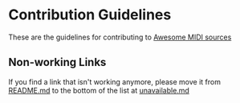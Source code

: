 # Contribution Guidelines

These are the guidelines for contributing to [Awesome MIDI sources](https://github.com/albertmeronyo/awesome-midi-sources)

## Non-working Links
If you find a link that isn't working anymore, please move it from [README.md](README.md) to the bottom of the list at [unavailable.md](unavailable.md)
